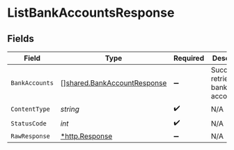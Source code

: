 # ListBankAccountsResponse


## Fields

| Field                                                                      | Type                                                                       | Required                                                                   | Description                                                                |
| -------------------------------------------------------------------------- | -------------------------------------------------------------------------- | -------------------------------------------------------------------------- | -------------------------------------------------------------------------- |
| `BankAccounts`                                                             | [][shared.BankAccountResponse](../../models/shared/bankaccountresponse.md) | :heavy_minus_sign:                                                         | Successfully retrieved bank accounts                                       |
| `ContentType`                                                              | *string*                                                                   | :heavy_check_mark:                                                         | N/A                                                                        |
| `StatusCode`                                                               | *int*                                                                      | :heavy_check_mark:                                                         | N/A                                                                        |
| `RawResponse`                                                              | [*http.Response](https://pkg.go.dev/net/http#Response)                     | :heavy_minus_sign:                                                         | N/A                                                                        |